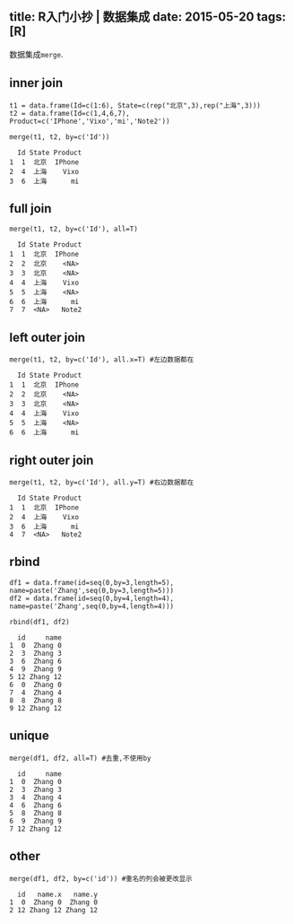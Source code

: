 title: R入门小抄 | 数据集成
date: 2015-05-20
tags: [R]
---
数据集成`merge`.

<!--more-->
## inner join
```
t1 = data.frame(Id=c(1:6), State=c(rep("北京",3),rep("上海",3)))
t2 = data.frame(Id=c(1,4,6,7), Product=c('IPhone','Vixo','mi','Note2'))

merge(t1, t2, by=c('Id'))
```

      Id State Product
    1  1  北京  IPhone
    2  4  上海    Vixo
    3  6  上海      mi

## full join
```
merge(t1, t2, by=c('Id'), all=T)
```

      Id State Product
    1  1  北京  IPhone
    2  2  北京    <NA>
    3  3  北京    <NA>
    4  4  上海    Vixo
    5  5  上海    <NA>
    6  6  上海      mi
    7  7  <NA>   Note2

## left outer join
```
merge(t1, t2, by=c('Id'), all.x=T) #左边数据都在
```

      Id State Product
    1  1  北京  IPhone
    2  2  北京    <NA>
    3  3  北京    <NA>
    4  4  上海    Vixo
    5  5  上海    <NA>
    6  6  上海      mi

## right outer join
```
merge(t1, t2, by=c('Id'), all.y=T) #右边数据都在
```

      Id State Product
    1  1  北京  IPhone
    2  4  上海    Vixo
    3  6  上海      mi
    4  7  <NA>   Note2

## rbind
```
df1 = data.frame(id=seq(0,by=3,length=5), name=paste('Zhang',seq(0,by=3,length=5)))
df2 = data.frame(id=seq(0,by=4,length=4), name=paste('Zhang',seq(0,by=4,length=4)))

rbind(df1, df2)
```

      id     name
    1  0  Zhang 0
    2  3  Zhang 3
    3  6  Zhang 6
    4  9  Zhang 9
    5 12 Zhang 12
    6  0  Zhang 0
    7  4  Zhang 4
    8  8  Zhang 8
    9 12 Zhang 12

## unique
```
merge(df1, df2, all=T) #去重,不使用by
```

      id     name
    1  0  Zhang 0
    2  3  Zhang 3
    3  4  Zhang 4
    4  6  Zhang 6
    5  8  Zhang 8
    6  9  Zhang 9
    7 12 Zhang 12

## other
```
merge(df1, df2, by=c('id')) #重名的列会被更改显示
```

      id   name.x   name.y
    1  0  Zhang 0  Zhang 0
    2 12 Zhang 12 Zhang 12
